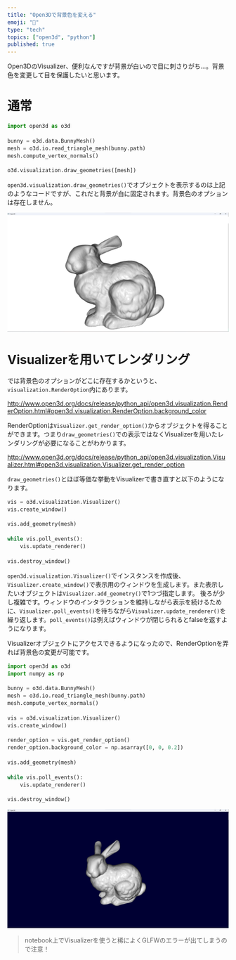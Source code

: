 ```yaml
---
title: "Open3Dで背景色を変える"
emoji: "🦎"
type: "tech"
topics: ["open3d", "python"]
published: true
---
```


Open3DのVisualizer、便利なんですが背景が白いので目に刺さりがち...。背景色を変更して目を保護したいと思います。

# 通常

```python
import open3d as o3d

bunny = o3d.data.BunnyMesh()
mesh = o3d.io.read_triangle_mesh(bunny.path)
mesh.compute_vertex_normals()

o3d.visualization.draw_geometries([mesh])
```

`open3d.visualization.draw_geometries()`でオブジェクトを表示するのは上記のようなコードですが、これだと背景が白に固定されます。背景色のオプションは存在しません。

![](/images/open3d-change-background-2023-03-15-11-08-47.png)

# Visualizerを用いてレンダリング

では背景色のオプションがどこに存在するかというと、`visualization.RenderOption`内にあります。

http://www.open3d.org/docs/release/python_api/open3d.visualization.RenderOption.html#open3d.visualization.RenderOption.background_color

RenderOptionは`Visualizer.get_render_option()`からオブジェクトを得ることができます。つまり`draw_geometries()`での表示ではなくVisualizerを用いたレンダリングが必要になることがわかります。

http://www.open3d.org/docs/release/python_api/open3d.visualization.Visualizer.html#open3d.visualization.Visualizer.get_render_option

`draw_geometries()`とほぼ等価な挙動をVisualizerで書き直すと以下のようになります。

```python
vis = o3d.visualization.Visualizer()
vis.create_window()

vis.add_geometry(mesh)

while vis.poll_events():
    vis.update_renderer()

vis.destroy_window()
```

`open3d.visualization.Visualizer()`でインスタンスを作成後、`Visualizer.create_window()`で表示用のウィンドウを生成します。また表示したいオブジェクトは`Visualizer.add_geometry()`で1つづ指定します。
後ろが少し複雑です。ウィンドウのインタラクションを維持しながら表示を続けるために、`Visualizer.poll_events()`を待ちながら`Visualizer.update_renderer()`を繰り返します。`poll_events()`は例えばウィンドウが閉じられるとfalseを返すようになります。

Visualizerオブジェクトにアクセスできるようになったので、RenderOptionを弄れば背景色の変更が可能です。

```python
import open3d as o3d
import numpy as np

bunny = o3d.data.BunnyMesh()
mesh = o3d.io.read_triangle_mesh(bunny.path)
mesh.compute_vertex_normals()

vis = o3d.visualization.Visualizer()
vis.create_window()

render_option = vis.get_render_option()
render_option.background_color = np.asarray([0, 0, 0.2])

vis.add_geometry(mesh)

while vis.poll_events():
    vis.update_renderer()

vis.destroy_window()
```

![](/images/open3d-change-background-2023-03-15-11-18-49.png)

> notebook上でVisualizerを使うと稀によくGLFWのエラーが出てしまうので注意！

